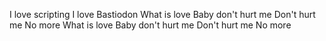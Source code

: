I love scripting
I love Bastiodon
What is love
Baby don't hurt me
Don't hurt me
No more
What is love
Baby don't hurt me
Don't hurt me
No more